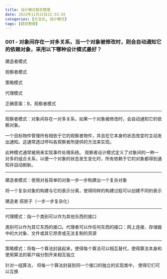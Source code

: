 ```yaml
---
title: 设计模式题目整理
date: 2022年11月22日22:33:34
categories: [方法论, 设计模式]
tags: [题目整理]
---
```


### 001 - 对象间存在一对多关系，当一个对象被修改时，则会自动通知它的依赖对象，采用以下哪种设计模式最好？

建造者模式

观察者模式

策略模式

代理模式

正确答案：B，观察者模式

---

观察者模式：对象间存在一对多关系，如果一个对象被修改时，会自动通知它的依赖对象。

一个目标物件管理所有相依于它的观察者物件，并且在它本身的状态改变时主动发出通知。这通常透过呼叫各观察者所提供的方法来实现。

此种模式通常被用来实现事件处理系统。 观察者设计模式定义了对象间的一种一对多的组合关系，以便一个对象的状态发生变化时，所有依赖于它的对象都得到通知并自动刷新。

---

建造者模式：使用对各简单的对象一步一步构建出一个复杂对象

将一个复杂对象的构建与它的表示分离，使得同样的构建过程可以创建不同的表示

建造者 搭房子（一步一步复杂化）

---

代理模式：指一个类别可以作为其他东西的接口

类别可以作为其它东西的接口。代理者可以作任何东西的接口：网上连接、存储器中的大对象、文件或其它昂贵或无法复制的资源

---

策略模式：将每一个算法封装起来，使得每个算法可以相互替代，使得算法本身和使用算法的客户端分割开来相互独立

针对一组算法， 将每一个算法封装到同一个接口的独立的实现类中，  使得它们可以互换